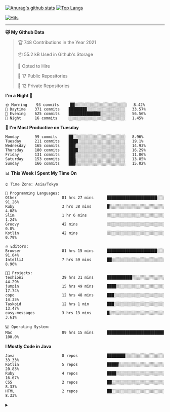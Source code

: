 [![Anurag's github stats](https://github-readme-stats.vercel.app/api?username=ktnkk&count_private=true&show_icons=true&theme=dark&include_all_commits=true)](https://github.com/anuraghazra/github-readme-stats)
[![Top Langs](https://github-readme-stats.vercel.app/api/top-langs/?username=ktnkk&layout=compact&theme=dark&hide=html,css,scss&langs_count=10)](https://github.com/anuraghazra/github-readme-stats)

[![Hits](https://hits.seeyoufarm.com/api/count/incr/badge.svg?url=https%3A%2F%2Fgithub.com%2Fktnkk%2Fhit-counter&count_bg=%23070707&title_bg=%23070707&icon=&icon_color=%23E7E7E7&title=visitor&edge_flat=true)](https://hits.seeyoufarm.com)

***

<!--START_SECTION:waka-->
**🐱 My Github Data** 

> 🏆 748 Contributions in the Year 2021
 > 
> 📦 55.2 kB Used in Github's Storage 
 > 
> 💼 Opted to Hire
 > 
> 📜 17 Public Repositories 
 > 
> 🔑 12 Private Repositories  
 > 
**I'm a Night 🦉** 

```text
🌞 Morning    93 commits     ██░░░░░░░░░░░░░░░░░░░░░░░   8.42% 
🌆 Daytime    371 commits    ████████░░░░░░░░░░░░░░░░░   33.57% 
🌃 Evening    625 commits    ██████████████░░░░░░░░░░░   56.56% 
🌙 Night      16 commits     ░░░░░░░░░░░░░░░░░░░░░░░░░   1.45%

```
📅 **I'm Most Productive on Tuesday** 

```text
Monday       99 commits     ██░░░░░░░░░░░░░░░░░░░░░░░   8.96% 
Tuesday      211 commits    ████░░░░░░░░░░░░░░░░░░░░░   19.1% 
Wednesday    165 commits    ███░░░░░░░░░░░░░░░░░░░░░░   14.93% 
Thursday     180 commits    ████░░░░░░░░░░░░░░░░░░░░░   16.29% 
Friday       131 commits    ███░░░░░░░░░░░░░░░░░░░░░░   11.86% 
Saturday     153 commits    ███░░░░░░░░░░░░░░░░░░░░░░   13.85% 
Sunday       166 commits    ███░░░░░░░░░░░░░░░░░░░░░░   15.02%

```


📊 **This Week I Spent My Time On** 

```text
⌚︎ Time Zone: Asia/Tokyo

💬 Programming Languages: 
Other                    81 hrs 27 mins      ██████████████████████░░░   91.26% 
Ruby                     3 hrs 38 mins       █░░░░░░░░░░░░░░░░░░░░░░░░   4.08% 
Slim                     1 hr 6 mins         ░░░░░░░░░░░░░░░░░░░░░░░░░   1.24% 
Groovy                   42 mins             ░░░░░░░░░░░░░░░░░░░░░░░░░   0.8% 
Kotlin                   42 mins             ░░░░░░░░░░░░░░░░░░░░░░░░░   0.79%

🔥 Editors: 
Browser                  81 hrs 15 mins      ██████████████████████░░░   91.04% 
IntelliJ                 7 hrs 59 mins       ██░░░░░░░░░░░░░░░░░░░░░░░   8.96%

🐱‍💻 Projects: 
teshioni                 39 hrs 31 mins      ███████████░░░░░░░░░░░░░░   44.29% 
jumpin                   15 hrs 49 mins      ████░░░░░░░░░░░░░░░░░░░░░   17.74% 
copo                     12 hrs 48 mins      ███░░░░░░░░░░░░░░░░░░░░░░   14.35% 
Taskoid                  12 hrs 1 min        ███░░░░░░░░░░░░░░░░░░░░░░   13.47% 
easy-messages            3 hrs 13 mins       █░░░░░░░░░░░░░░░░░░░░░░░░   3.61%

💻 Operating System: 
Mac                      89 hrs 15 mins      █████████████████████████   100.0%

```

**I Mostly Code in Java** 

```text
Java                     8 repos             ████████░░░░░░░░░░░░░░░░░   33.33% 
Kotlin                   5 repos             █████░░░░░░░░░░░░░░░░░░░░   20.83% 
Ruby                     4 repos             ████░░░░░░░░░░░░░░░░░░░░░   16.67% 
CSS                      2 repos             ██░░░░░░░░░░░░░░░░░░░░░░░   8.33% 
HTML                     2 repos             ██░░░░░░░░░░░░░░░░░░░░░░░   8.33%

```



<!--END_SECTION:waka-->

<details>
  <summary></summary>
 
 <br>
 
 🏆 **Github Profile Trophy**
 
 [![trophy](https://github-profile-trophy.vercel.app/?username=ktnkk&rank=SECRET,SSS,SS,S,AAA,AA,A&theme=darkhub&row=2&margin-w=10&no-bg=true)](https://github.com/ryo-ma/github-profile-trophy)
 
 ***
 
 
</details>

